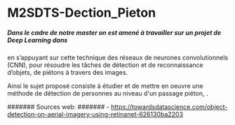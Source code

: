 # M2SDTS-Dection_Pieton

##### Dans le cadre de notre master on est amené à travailler sur un projet de Deep Learning dans
en s’appuyant sur cette technique des réseaux de neurones convolutionnels (CNN), pour résoudre les tâches de détection et de
reconnaissance d’objets, de piétons à travers des images.

Ainsi le sujet proposé consiste à étudier et de mettre en oeuvre une méthode de
détection de personnes au niveau d'un passage piéton, .






####### Sources web:
####### -  https://towardsdatascience.com/object-detection-on-aerial-imagery-using-retinanet-626130ba2203
